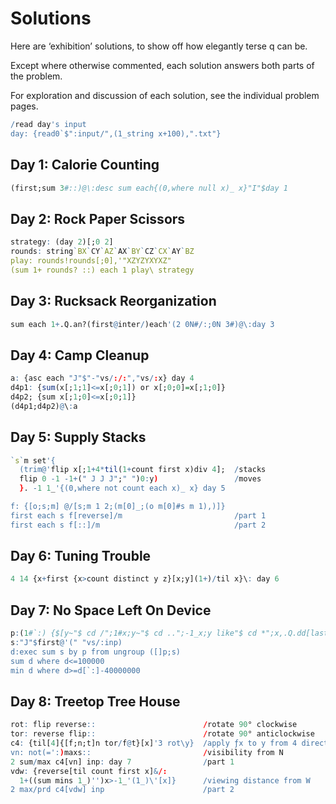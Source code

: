 # Solutions

Here are ‘exhibition’ solutions, to show off how elegantly terse q can be. 

Except where otherwise commented, each solution answers both parts of the problem. 

For exploration and discussion of each solution, see the individual problem pages.

```q
/read day's input
day: {read0`$":input/",(1_string x+100),".txt"}
```


## Day 1: Calorie Counting

```q
(first;sum 3#::)@\:desc sum each{(0,where null x)_ x}"I"$day 1
```

## Day 2: Rock Paper Scissors

```q
strategy: (day 2)[;0 2]
rounds: string`BX`CY`AZ`AX`BY`CZ`CX`AY`BZ
play: rounds!rounds[;0],'"XZYZYXYXZ"
(sum 1+ rounds? ::) each 1 play\ strategy
```

## Day 3: Rucksack Reorganization

```q
sum each 1+.Q.an?(first@inter/)each'(2 0N#/:;0N 3#)@\:day 3
```

## Day 4: Camp Cleanup 

```q
a: {asc each "J"$"-"vs/:/:","vs/:x} day 4
d4p1: {sum(x[;1;1]<=x[;0;1]) or x[;0;0]=x[;1;0]}
d4p2; {sum x[;1;0]<=x[;0;1]}
(d4p1;d4p2)@\:a
```

## Day 5: Supply Stacks 

```q
`s`m set'{
  (trim@'flip x[;1+4*til(1+count first x)div 4];  /stacks
  flip 0 -1 -1+(" J J J";" ")0:y)                 /moves
  }. -1 1_'{(0,where not count each x)_ x} day 5

f: {[o;s;m] @/[s;m 1 2;(m[0]_;(o m[0]#s m 1),)]}
first each s f[reverse]/m                         /part 1
first each s f[::]/m                              /part 2
```

## Day 6: Tuning Trouble

```q
4 14 {x+first {x>count distinct y z}[x;y](1+)/til x}\: day 6
```

## Day 7: No Space Left On Device

```q
p:(1#`:) {$[y~"$ cd /";1#x;y~"$ cd ..";-1_x;y like"$ cd *";x,.Q.dd[last x]`$last" "vs y;x]} \ inp: day 7
s:"J"$first@'(" "vs/:inp)
d:exec sum s by p from ungroup ([]p;s)
sum d where d<=100000
min d where d>=d[`:]-40000000
```

## Day 8: Treetop Tree House

```q
rot: flip reverse::                        /rotate 90° clockwise
tor: reverse flip::                        /rotate 90° anticlockwise
c4: {til[4]{[f;n;t]n tor/f@t}[x]'3 rot\y}  /apply ƒx to y from 4 directions
vn: not(=':)maxs::                         /visibility from N
2 sum/max c4[vn] inp: day 7                /part 1
vdw: {reverse[til count first x]&/:
  1+((sum mins 1_)'')x>-1_'(1_)\'[x]}      /viewing distance from W
2 max/prd c4[vdw] inp                      /part 2
```